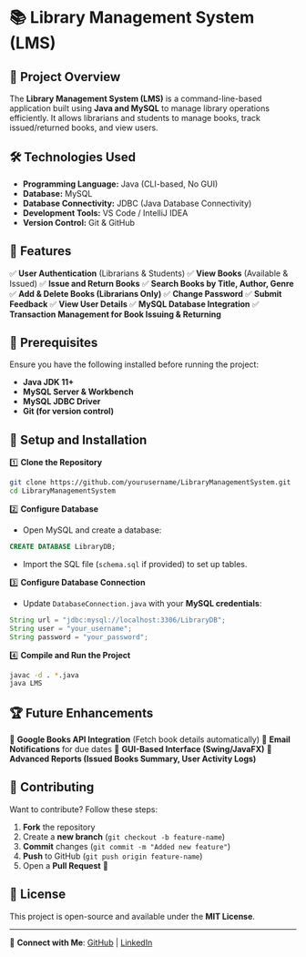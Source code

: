# 📚 Library Management System (LMS)

## 🚀 Project Overview

The **Library Management System (LMS)** is a command-line-based application built using **Java and MySQL** to manage library operations efficiently. It allows librarians and students to manage books, track issued/returned books, and view users.

## 🛠️ Technologies Used

- **Programming Language:** Java (CLI-based, No GUI)
- **Database:** MySQL
- **Database Connectivity:** JDBC (Java Database Connectivity)
- **Development Tools:** VS Code / IntelliJ IDEA
- **Version Control:** Git & GitHub

## 🎯 Features

✅ **User Authentication** (Librarians & Students)
✅ **View Books** (Available & Issued)
✅ **Issue and Return Books**
✅ **Search Books by Title, Author, Genre**
✅ **Add & Delete Books (Librarians Only)**
✅ **Change Password**
✅ **Submit Feedback**
✅ **View User Details**
✅ **MySQL Database Integration**
✅ **Transaction Management for Book Issuing & Returning**

## 📌 Prerequisites

Ensure you have the following installed before running the project:

- **Java JDK 11+**
- **MySQL Server & Workbench**
- **MySQL JDBC Driver**
- **Git (for version control)**

## 🔧 Setup and Installation

1️⃣ **Clone the Repository**

```sh
git clone https://github.com/yourusername/LibraryManagementSystem.git
cd LibraryManagementSystem
```

2️⃣ **Configure Database**

- Open MySQL and create a database:

```sql
CREATE DATABASE LibraryDB;
```

- Import the SQL file (`schema.sql` if provided) to set up tables.

3️⃣ **Configure Database Connection**

- Update `DatabaseConnection.java` with your **MySQL credentials**:

```java
String url = "jdbc:mysql://localhost:3306/LibraryDB";
String user = "your_username";
String password = "your_password";
```

4️⃣ **Compile and Run the Project**

```sh
javac -d . *.java
java LMS
```

## 🏆 Future Enhancements

🚀 **Google Books API Integration** (Fetch book details automatically)
🚀 **Email Notifications** for due dates
🚀 **GUI-Based Interface (Swing/JavaFX)**
🚀 **Advanced Reports (Issued Books Summary, User Activity Logs)**

## 🤝 Contributing

Want to contribute? Follow these steps:

1. **Fork** the repository
2. Create a **new branch** (`git checkout -b feature-name`)
3. **Commit** changes (`git commit -m "Added new feature"`)
4. **Push** to GitHub (`git push origin feature-name`)
5. Open a **Pull Request** 🎉

## 📜 License

This project is open-source and available under the **MIT License**. 

---

🔗 **Connect with Me**: [GitHub](https://github.com/yourusername) | [LinkedIn](https://linkedin.com/in/yourprofile)

